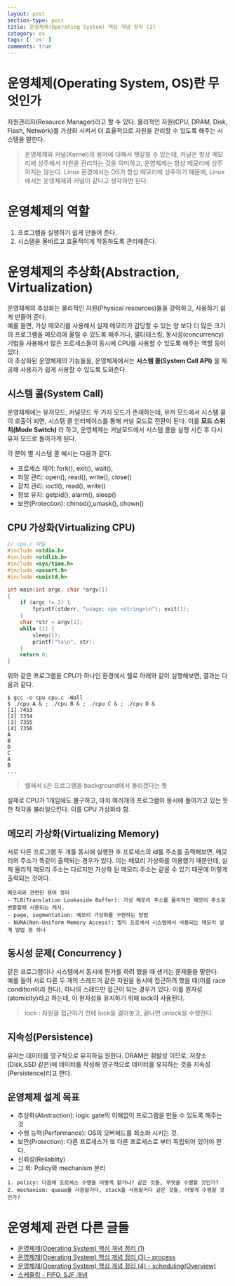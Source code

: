 ```yaml
---
layout: post
section-type: post
title: 운영체제(Operating System) 핵심 개념 정리 (2)
category: os
tags: [ 'os' ]
comments: true
---
```


# 운영체제(Operating System, OS)란 무엇인가

자원관리자(Resource Manager)라고 할 수 있다. 물리적인 자원(CPU, DRAM, Disk, Flash, Network)를 가상화 시켜서 더 효율적으로 자원을 관리할 수 있도록 해주는 시스템을 말한다.

> 운영체제와 커널(Kernel)의 용어에 대해서 헷갈릴 수 있는데, 커널은 항상 메모리에 상주해서 자원을 관리하는 것을 의미하고, 운영체제는 항상 메모리에 상주하지는 않는다. Linux 환경에서는 OS가 항상 메모리에 상주하기 때문에, Linux에서는 운영체제와 커널이 같다고 생각하면 된다.

# 운영체제의 역할

1. 프로그램을 실행하기 쉽게 만들어 준다.
2. 시스템을 올바르고 효율적이게 작동하도록 관리해준다.

# 운영체제의 추상화(Abstraction, Virtualization)

운영체제의 추상화는 물리적인 자원(Physical resources)들을 강력하고, 사용하기 쉽게 만들어 준다.  
예를 들면, 가상 메모리를 사용해서 실제 메모리가 감당할 수 있는 양 보다 더 많은 크기의 프로그램을 메모리에 올릴 수 있도록 해주거나, 멀티테스킹, 동시성(concurrency) 기법을 사용해서 많은 프로세스들이 동시에 CPU를 사용할 수 있도록 해주는 역할 등이 있다.  
이 추상화된 운영체제의 기능들을, 운영체제에서는 **시스템 콜(System Call API)** 을 제공해 사용자가 쉽게 사용할 수 있도록 도와준다.

## 시스템 콜(System Call)

운영체제에는 유저모드, 커널모드 두 가지 모드가 존재하는데, 유저 모드에서 시스템 콜이 호출이 되면, 시스템 콜 인터페이스를 통해 커널 모드로 전환이 된다. 이를 **모드 스위치(Mode Switch)** 라 하고, 운영체제는 커널모드에서 시스템 콜을 실행 시킨 후 다시 유저 모드로 돌아가게 된다.

각 분야 별 시스템 콜 예시는 다음과 같다.

- 프로세스 제어: fork(), exit(), wait(),
- 파일 관리: open(), read(), write(), close()
- 장치 관리: ioctl(), read(), write()
- 정보 유지: getpid(), alarm(), sleep()
- 보안(Protection): chmod(),umask(), chown()

## CPU 가상화(Virtualizing CPU)

``` cpp
// cpu.c 파일
#include <stdio.h>
#include <stdlib.h>
#include <sys/time.h>
#include <assert.h>
#include <unistd.h>

int main(int argc, char *argv[])
{
    if (argc != 2) {
        fprintf(stderr, "usage: cpu <string>\n"); exit(1);
    }
    char *str = argv[1];
    while (1) {
        sleep(1);
        printf("%s\n", str);
    }
    return 0;
}
```

위와 같은 프로그램을 CPU가 하나인 환경에서 쉘로 아래와 같이 실행해보면, 결과는 다음과 같다.

``` shell
$ gcc -o cpu cpu.c -Wall
$ ./cpu A & ; ./cpu B & ; ./cpu C & ; ./cpu D &
[1] 7453
[2] 7354
[3] 7355
[4] 7356
A
B
D
C
A
B
...
```

> 쉘에서 `&`은 프로그램을 background에서 돌리겠다는 뜻

실제로 CPU가 1개임에도 불구하고, 마치 여러개의 프로그램이 동시에 돌아가고 있는 듯한 착각을 불러일으킨다. 이를 CPU 가상화라 함.

## 메모리 가상화(Virtualizing Memory)

서로 다른 프로그램 두 개를 동시에 실행한 후 프로세스의 id를 주소를 출력해보면, 메모리의 주소가 똑같이 출력되는 경우가 있다. 이는 메모리 가상화를 이용했기 때문인데, 실제 물리적 메모리 주소는 다르지만 가상화 된 메모리 주소는 같을 수 있기 때문에 이렇게 출력되는 것이다.

``` text
메모리와 관련된 용어 정리  
- TLB(Translation Lookaside Buffer): 가상 메모리 주소를 물리적인 메모리 주소로 변환할때 사용되는 캐시.
- page, segmentation: 메모리 가상화를 구현하는 방법
- NUMA(Non-Uniform Memory Access): 멀티 프로세서 시스템에서 사용되는 메모리 설계 방법 중 하나
```

## 동시성 문제( Concurrency )

같은 프로그램이나 시스템에서 동시에 뭔가를 하려 했을 때 생기는 문제들을 말한다.  
예를 들어 서로 다른 두 개의 스레드가 같은 자원을 동시에 접근하려 했을 때(이를 race condition이라 한다), 하나의 스레드만 접근이 되는 경우가 있다. 이를 원자성(atomicity)라고 하는데, 이 원자성을 유지하기 위해 lock이 사용된다.

> lock : 자원을 접근하기 전에 lock을 걸어놓고, 끝나면 unlock을 수행한다.

## 지속성(Persistence)

유저는 데이터를 영구적으로 유지하길 원한다. DRAM은 휘발성 이므로, 저장소(Disk,SSD 같은)에 데이터를 작성해 영구적으로 데이터를 유지하는 것을 지속성(Persistence)라고 한다.

## 운영체제 설계 목표

- 추상화(Abstraction): logic gate의 이해없이 프로그램을 만들 수 있도록 해주는 것
- 수행 능력(Performance): OS의 오버헤드를 최소화 시키는 것.
- 보안(Protection): 다른 프로세스가 또 다른 프로세스로 부터 독립되어 있어야 한다.
- 신뢰성(Reliablity)
- 그 외: Policy와 mechanism 분리

``` text
1. policy: 다음에 프로세스 수행을 어떻게 할거냐? 같은 것들, 무엇을 수행할 것인가?
2. mechanism: queue를 사용할거다, stack을 사용할거다 같은 것들, 어떻게 수행할 것인가?
```

# 운영체제 관련 다른 글들

- [운영체제(Operating System) 핵심 개념 정리 (1)](https://wkdtjsgur100.github.io/os-summary)
- [운영체제(Operating System) 핵심 개념 정리 (3) - process](https://wkdtjsgur100.github.io/os-summary-process)
- [운영체제(Operating System) 핵심 개념 정리 (4) - scheduling(Overview)](https://wkdtjsgur100.github.io/scheduling-1)
- [스케줄링 - FIFO, SJF 개념](https://wkdtjsgur100.github.io/scheduling-2)
